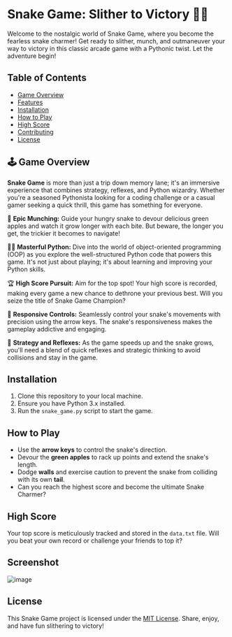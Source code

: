# Snake Game: Slither to Victory 🐍🍎

Welcome to the nostalgic world of Snake Game, where you become the fearless snake charmer! Get ready to slither, munch, and outmaneuver your way to victory in this classic arcade game with a Pythonic twist. Let the adventure begin!

## Table of Contents
- [Game Overview](#game-overview)
- [Features](#features)
- [Installation](#installation)
- [How to Play](#how-to-play)
- [High Score](#high-score)
- [Contributing](#contributing)
- [License](#license)

## 🕹️ Game Overview

**Snake Game** is more than just a trip down memory lane; it's an immersive experience that combines strategy, reflexes, and Python wizardry. Whether you're a seasoned Pythonista looking for a coding challenge or a casual gamer seeking a quick thrill, this game has something for everyone.

🍎 **Epic Munching:** Guide your hungry snake to devour delicious green apples and watch it grow longer with each bite. But beware, the longer you get, the trickier it becomes to navigate!

🧙‍♂️ **Masterful Python:** Dive into the world of object-oriented programming (OOP) as you explore the well-structured Python code that powers this game. It's not just about playing; it's about learning and improving your Python skills.

🏆 **High Score Pursuit:** Aim for the top spot! Your high score is recorded, making every game a new chance to dethrone your previous best. Will you seize the title of Snake Game Champion?

🚀 **Responsive Controls:** Seamlessly control your snake's movements with precision using the arrow keys. The snake's responsiveness makes the gameplay addictive and engaging.

🧩 **Strategy and Reflexes:** As the game speeds up and the snake grows, you'll need a blend of quick reflexes and strategic thinking to avoid collisions and stay in the game.

## Installation

1. Clone this repository to your local machine.
2. Ensure you have Python 3.x installed.
3. Run the `snake_game.py` script to start the game.

## How to Play

- Use the **arrow keys** to control the snake's direction.
- Devour the **green apples** to rack up points and extend the snake's length.
- Dodge **walls** and exercise caution to prevent the snake from colliding with its own **tail**.
- Can you reach the highest score and become the ultimate Snake Charmer?

## High Score

Your top score is meticulously tracked and stored in the `data.txt` file. Will you beat your own record or challenge your friends to top it?

## Screenshot

![image](https://github.com/asvilen/Snake-Game/assets/47661156/1dcecfde-e9ce-479b-8c08-de545f6d5bdd)

## License

This Snake Game project is licensed under the [MIT License](LICENSE). Share, enjoy, and have fun slithering to victory!
